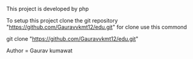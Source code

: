 This project is developed by php

To setup this project clone the git repository "https://github.com/Gauravvkmt12/edu.git" for clone use this commond 

git clone "https://github.com/Gauravvkmt12/edu.git"

Author = Gaurav kumawat